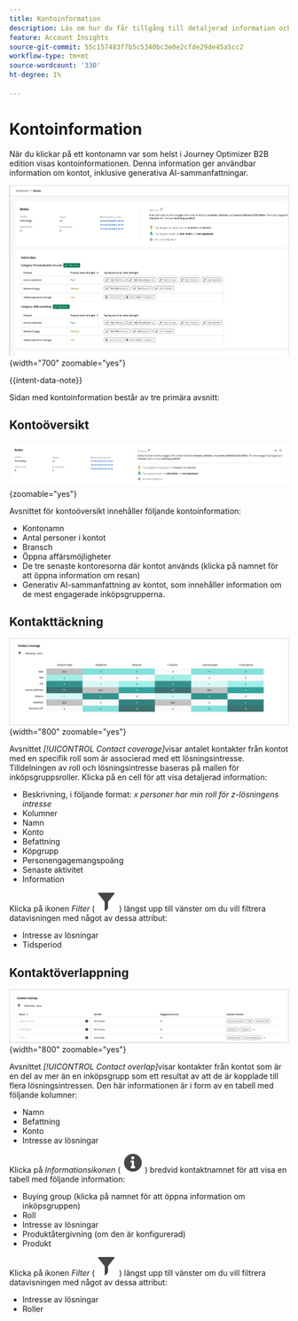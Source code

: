 ```yaml
---
title: Kontoinformation
description: Läs om hur du får tillgång till detaljerad information och generativa AI-sammanfattningar för konton i Journey Optimizer B2B edition.
feature: Account Insights
source-git-commit: 55c157483f7b5c5340bc3e0e2cfde29de45a5cc2
workflow-type: tm+mt
source-wordcount: '330'
ht-degree: 1%

---
```


# Kontoinformation

När du klickar på ett kontonamn var som helst i Journey Optimizer B2B edition visas kontoinformationen. Denna information ger användbar information om kontot, inklusive generativa AI-sammanfattningar.

![Åtkomst till kontoinformationen](./assets/account-details.png){width="700" zoomable="yes"}

{{intent-data-note}}

Sidan med kontoinformation består av tre primära avsnitt:

## Kontoöversikt

![Kontoöversikt](./assets/details-page-account-overview.png){zoomable="yes"}

Avsnittet för kontoöversikt innehåller följande kontoinformation:

* Kontonamn
* Antal personer i kontot
* Bransch
* Öppna affärsmöjligheter
* De tre senaste kontoresorna där kontot används (klicka på namnet för att öppna information om resan)
* Generativ AI-sammanfattning av kontot, som innehåller information om de mest engagerade inköpsgrupperna.

## Kontakttäckning

![Kontokontaktens täckning](./assets/details-page-contact-coverage.png){width="800" zoomable="yes"}

Avsnittet _[!UICONTROL Contact coverage]_&#x200B;visar antalet kontakter från kontot med en specifik roll som är associerad med ett lösningsintresse. Tilldelningen av roll och lösningsintresse baseras på mallen för inköpsgruppsroller. Klicka på en cell för att visa detaljerad information:

* Beskrivning, i följande format: _x personer har min roll för z-lösningens intresse_
* Kolumner
* Namn
* Konto
* Befattning
* Köpgrupp
* Personengagemangspoäng
* Senaste aktivitet
* Information

Klicka på ikonen _Filter_ ( ![Filterikon](../assets/do-not-localize/icon-filter.svg) ) längst upp till vänster om du vill filtrera datavisningen med något av dessa attribut:

* Intresse av lösningar
* Tidsperiod

## Kontaktöverlappning

![Kontokontaktöverlappning](./assets/details-page-contact-overlap.png){width="800" zoomable="yes"}

Avsnittet _[!UICONTROL Contact overlap]_&#x200B;visar kontakter från kontot som är en del av mer än en inköpsgrupp som ett resultat av att de är kopplade till flera lösningsintressen. Den här informationen är i form av en tabell med följande kolumner:

* Namn
* Befattning
* Konto
* Intresse av lösningar

Klicka på _Informationsikonen_ ( ![Informationsikonen](../assets/do-not-localize/icon-info.svg) ) bredvid kontaktnamnet för att visa en tabell med följande information:

* Buying group (klicka på namnet för att öppna information om inköpsgruppen)
* Roll
* Intresse av lösningar
* Produktåtergivning (om den är konfigurerad)
* Produkt

Klicka på ikonen _Filter_ ( ![Filterikon](../assets/do-not-localize/icon-filter.svg) ) längst upp till vänster om du vill filtrera datavisningen med något av dessa attribut:

* Intresse av lösningar
* Roller
